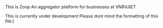 This is Zoop 
An aggregator platform for businesses at VNRVJIET

This is currently under development
Please dont mind the formatting of this file:)
